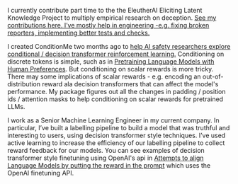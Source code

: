 I currently contribute part time to the the EleutherAI Eliciting Latent Knowledge Project to multiply empirical research on deception.
[See  my contributions here. I’ve mostly help in engineering -e.g. fixing broken reporters, implementing better tests and checks.](https://github.com/EleutherAI/elk/pulls?q=is%3Apr+is%3Aclosed+author%3Athejaminator)

I created ConditionMe two months ago to [help AI safety researchers explore conditional / decision transformer reinforcement learning.](https://github.com/thejaminator/conditionme)
Conditioning on discrete tokens is simple, such as in [Pretraining Language Models with Human Preferences](https://arxiv.org/abs/2302.08582).
But conditioning on scalar rewards is more tricky. There may some implications of scalar rewards - e.g. encoding an out-of-distribution reward ala decision transformers that can affect the model's performance.
My package figures out all the changes in padding / position ids / attention masks to help conditioning on scalar rewards for pretrained LLMs. 

I work as a Senior Machine Learning Engineer in my current company. In particular, I’ve built a labelling pipeline to build a model that was truthful and interesting to users, using decision transformer style techniques. I’ve used active learning to increase the efficiency of our labelling pipeline to collect reward feedback for our models.
You can see examples of decision transformer style finetuning using OpenAI's api in [Attempts to align Language Models by putting the reward in the prompt](https://github.com/thejaminator/prompt_reward_rl/blob/main/documentation/main_page.md) which uses the OpenAI finetuning API.
